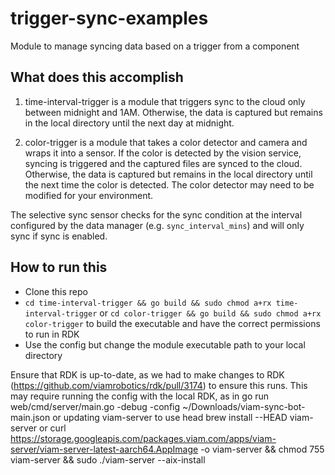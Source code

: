 # trigger-sync-examples

Module to manage syncing data based on a trigger from a component

## What does this accomplish

1. time-interval-trigger is a module that triggers sync to the cloud only between midnight and 1AM. Otherwise, the data is captured but remains in the local directory until the next day at midnight.

2. color-trigger is a module that takes a color detector and camera and wraps it into a sensor. If the color is detected by the vision service, syncing is triggered and the captured files are synced to the cloud. Otherwise, the data is captured but remains in the local directory until the next time the color is detected. The color detector may need to be modified for your environment.

The selective sync sensor checks for the sync condition at the interval configured by the data manager (e.g. `sync_interval_mins`) and will only sync if sync is enabled.

## How to run this

- Clone this repo
- `cd time-interval-trigger && go build && sudo chmod a+rx time-interval-trigger` or `cd color-trigger && go build && sudo chmod a+rx color-trigger` to build the executable and have the correct permissions to run in RDK
- Use the config but change the module executable path to your local directory

Ensure that RDK is up-to-date, as we had to make changes to RDK (https://github.com/viamrobotics/rdk/pull/3174) to ensure this runs. This may require running the config with the local RDK, as in go run web/cmd/server/main.go -debug -config ~/Downloads/viam-sync-bot-main.json or updating viam-server to use head brew install --HEAD viam-server or curl https://storage.googleapis.com/packages.viam.com/apps/viam-server/viam-server-latest-aarch64.AppImage -o viam-server && chmod 755 viam-server && sudo ./viam-server --aix-install
